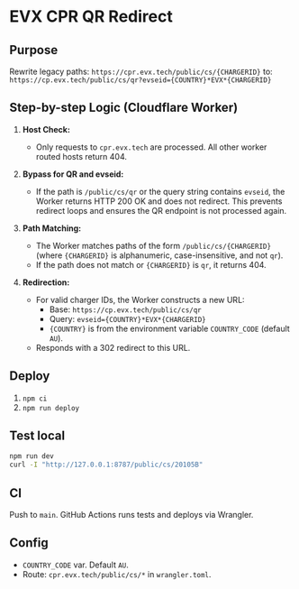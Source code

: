 
# EVX CPR QR Redirect

## Purpose
Rewrite legacy paths:
`https://cpr.evx.tech/public/cs/{CHARGERID}`
to:
`https://cp.evx.tech/public/cs/qr?evseid={COUNTRY}*EVX*{CHARGERID}`

## Step-by-step Logic (Cloudflare Worker)
1. **Host Check:**
	- Only requests to `cpr.evx.tech` are processed. All other worker routed hosts return 404.

2. **Bypass for QR and evseid:**
	- If the path is `/public/cs/qr` or the query string contains `evseid`, the Worker returns HTTP 200 OK and does not redirect. This prevents redirect loops and ensures the QR endpoint is not processed again.

3. **Path Matching:**
	- The Worker matches paths of the form `/public/cs/{CHARGERID}` (where `{CHARGERID}` is alphanumeric, case-insensitive, and not `qr`).
	- If the path does not match or `{CHARGERID}` is `qr`, it returns 404.

4. **Redirection:**
	- For valid charger IDs, the Worker constructs a new URL:
	  - Base: `https://cp.evx.tech/public/cs/qr`
	  - Query: `evseid={COUNTRY}*EVX*{CHARGERID}`
	  - `{COUNTRY}` is from the environment variable `COUNTRY_CODE` (default `AU`).
	- Responds with a 302 redirect to this URL.

## Deploy
1. `npm ci`
2. `npm run deploy`

## Test local
```bash
npm run dev
curl -I "http://127.0.0.1:8787/public/cs/20105B"
```

## CI
Push to `main`. GitHub Actions runs tests and deploys via Wrangler.

## Config
- `COUNTRY_CODE` var. Default `AU`.
- Route: `cpr.evx.tech/public/cs/*` in `wrangler.toml`.
